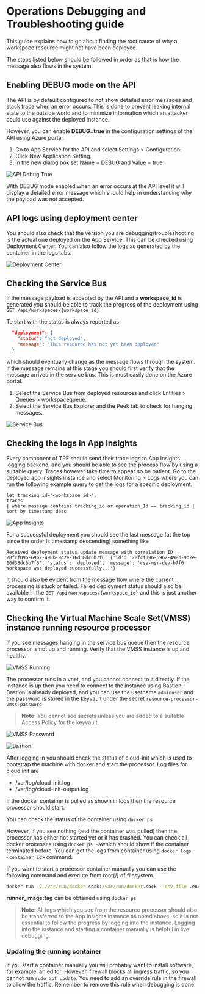 # Operations Debugging and Troubleshooting guide

This guide explains how to go about finding the root cause of why a workspace resource might not have been deployed.

The steps listed below should be followed in order as that is how the message also flows in the system.

## Enabling DEBUG mode on the API

The API is by default configured to not show detailed error messages and stack trace when an error occurs. This is done to prevent leaking internal state to the outside world and to minimize information which an attacker could use against the deployed instance.

However, you can enable **DEBUG=true** in the configuration settings of the API using Azure portal.

1. Go to App Service for the API and select Settings > Configuration.
1. Click New Application Setting.
1. in the new dialog box set Name = DEBUG and Value = true

![API Debug True](./assets/api_debug_true.png)

With DEBUG mode enabled when an error occurs at the API level it will display a detailed error message which should help in understanding why the payload was not accepted.

## API logs using deployment center

You should also check that the version you are debugging/troubleshooting is the actual one deployed on the App Service. This can be checked using Deployment Center. You can also follow the logs as generated by the container in the logs tabs.

![Deployment Center](./assets/deployment_center.png)

## Checking the Service Bus

If the message payload is accepted by the API and a **workspace_id** is generated you should be able to track the progress of the deployment using ``GET /api/workspaces/{workspace_id}``

To start with the status is always reported as

```json
  "deployment": {
    "status": "not_deployed",
    "message": "This resource has not yet been deployed"
  }
```

which should eventually change as the message flows through the system. If the message remains at this stage you should first verify that the message arrived in the service bus. This is most easily done on the Azure portal.

1. Select the Service Bus from deployed resources and click Entities > Queues > workspacequeue.
1. Select the Service Bus Explorer and the Peek tab to check for hanging messages.

![Service Bus](./assets/sb.png)

## Checking the logs in App Insights

Every component of TRE should send their trace logs to App Insights logging backend, and you should be able to see the process flow by using a suitable query. Traces however take time to appear so be patient. Go to the deployed app insights instance and select Monitoring > Logs where you can run the following example query to get the logs for a specific deployment.

```kusto
let tracking_id="<workspace_id>";
traces
| where message contains tracking_id or operation_Id == tracking_id | sort by timestamp desc
```

![App Insights](./assets/app_insights.png)

For a successful deployment you should see the last message (at the top since the order is timestamp descending) something like

```text
Received deployment status update message with correlation ID 28fcf096-6962-498b-9d2e-16d38dc6b7f6: {'id': '28fcf096-6962-498b-9d2e-16d38dc6b7f6', 'status': 'deployed', 'message': 'cse-msr-dev-b7f6: Workspace was deployed successfully...'}
```

It should also be evident from the message flow where the current processing is stuck or failed. Failed deployment status should also be available in the ``GET /api/workspaces/{workspace_id}`` and this is just another way to confirm it.

## Checking the Virtual Machine Scale Set(VMSS) instance running resource processor

If you see messages hanging in the service bus queue then the resource processor is not up and running. Verify that the VMSS instance is up and healthy.

![VMSS Running](./assets/vmss_running.png)

The processor runs in a vnet, and you cannot connect to it directly. If the instance is up then you need to connect to the instance using Bastion. Bastion is already deployed, and you can use the username ``adminuser`` and the password is stored in the keyvault under the secret ``resource-processor-vmss-password``

> **Note:** You cannot see secrets unless you are added to a suitable Access Policy for the keyvault.

![VMSS Password](./assets/vmss_password.png)

![Bastion](./assets/bastion.png "Bastion")

After logging in you should check the status of cloud-init which is used to bootstrap the machine with docker and start the processor. Log files for cloud init are

* /var/log/cloud-init.log
* /var/log/cloud-init-output.log

If the docker container is pulled as shown in logs then the resource processor should start.

You can check the status of the container using `docker ps`

However, if you see nothing (and the container was pulled) then the processor has either not started yet or it has crashed. You can check all docker processes using `docker ps -a`which should show if the container terminated before. You can get the logs from container using `docker logs <container_id>` command.

If you want to start a processor container manually you can use the following command and execute from root(/) of filesystem.

```cmd
docker run -v /var/run/docker.sock:/var/run/docker.sock --env-file .env --name resource_processor_vmss_porter_debug runner_image:tag
```

**runner_image:tag** can be obtained using ``docker ps``

> **Note:** All logs which you see from the resource processor should also be transferred to the App Insights instance as noted above, so it is not essential to follow the progress by logging into the instance. Logging into the instance and starting a container manually is helpful in live debugging.

### Updating the running container

If you start a container manually you will probably want to install software, for example, an editor. However, firewall blocks all ingress traffic, so you cannot run ``sudo apt update``. You need to add an override rule in the firewall to allow the traffic. Remember to remove this rule when debugging is done.
